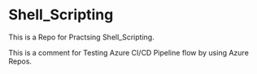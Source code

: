 # Shell_Scripting
This is a Repo for Practsing Shell_Scripting.


This is a comment for Testing Azure CI/CD Pipeline flow by using Azure Repos.
